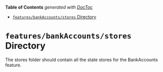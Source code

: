 <!-- START doctoc generated TOC please keep comment here to allow auto update -->
<!-- DON'T EDIT THIS SECTION, INSTEAD RE-RUN doctoc TO UPDATE -->

**Table of Contents** _generated with [DocToc](https://github.com/thlorenz/doctoc)_

- [`features/bankAccounts/stores` Directory](#featuresbankaccountsstores-directory)

<!-- END doctoc generated TOC please keep comment here to allow auto update -->

# `features/bankAccounts/stores` Directory

The stores folder should contain all the state stores for the BankAccounts feature.

